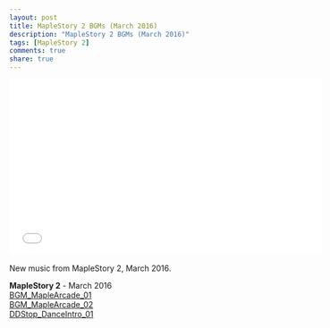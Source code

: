 ```yaml
---
layout: post
title: MapleStory 2 BGMs (March 2016)
description: "MapleStory 2 BGMs (March 2016)"
tags: [MapleStory 2]
comments: true
share: true
---
```


<iframe width="560" height="315" src="//www.youtube.com/embed/videoseries?list=PLARr36qkoiWbhGZEZDvgv6F5vfRMR79_q&index=80" frameborder="0" allowfullscreen></iframe>

New music from MapleStory 2, March 2016.

<b>MapleStory 2</b> - March 2016  
<a href="https://youtu.be/cIARKeKkovs">BGM_MapleArcade_01</a>  
<a href="https://youtu.be/rJii95Soq3M">BGM_MapleArcade_02</a>  
<a href="https://youtu.be/on9p9lD0gG4">DDStop_DanceIntro_01</a>
